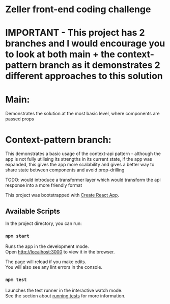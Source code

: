 # Zeller front-end coding challenge

# IMPORTANT - This project has 2 branches and I would encourage you to look at both main + the context-pattern branch as it demonstrates 2 different approaches to this solution

# Main:

Demonstrates the solution at the most basic level, where components are passed props

# Context-pattern branch:

This demonstrates a basic usage of the context-api pattern - although the app is not fully utilising its strengths in its current state, if the app was expanded, this gives the app more scalability and gives a better way to share state between components and avoid prop-drilling

TODO: would introduce a transformer layer which would transform the api response into a more friendly format

This project was bootstrapped with [Create React App](https://github.com/facebook/create-react-app).

## Available Scripts

In the project directory, you can run:

### `npm start`

Runs the app in the development mode.\
Open [http://localhost:3000](http://localhost:3000) to view it in the browser.

The page will reload if you make edits.\
You will also see any lint errors in the console.

### `npm test`

Launches the test runner in the interactive watch mode.\
See the section about [running tests](https://facebook.github.io/create-react-app/docs/running-tests) for more information.
